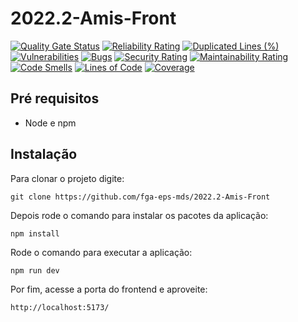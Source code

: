 # 2022.2-Amis-Front

[![Quality Gate Status](https://sonarcloud.io/api/project_badges/measure?project=fga-eps-mds_2022.2-Amis-Front&metric=alert_status)](https://sonarcloud.io/summary/new_code?id=fga-eps-mds_2022.2-Amis-Front)
[![Reliability Rating](https://sonarcloud.io/api/project_badges/measure?project=fga-eps-mds_2022.2-Amis-Front&metric=reliability_rating)](https://sonarcloud.io/summary/new_code?id=fga-eps-mds_2022.2-Amis-Front)
[![Duplicated Lines (%)](https://sonarcloud.io/api/project_badges/measure?project=fga-eps-mds_2022.2-Amis-Front&metric=duplicated_lines_density)](https://sonarcloud.io/summary/new_code?id=fga-eps-mds_2022.2-Amis-Front)
[![Vulnerabilities](https://sonarcloud.io/api/project_badges/measure?project=fga-eps-mds_2022.2-Amis-Front&metric=vulnerabilities)](https://sonarcloud.io/summary/new_code?id=fga-eps-mds_2022.2-Amis-Front)
[![Bugs](https://sonarcloud.io/api/project_badges/measure?project=fga-eps-mds_2022.2-Amis-Front&metric=bugs)](https://sonarcloud.io/summary/new_code?id=fga-eps-mds_2022.2-Amis-Front)
[![Security Rating](https://sonarcloud.io/api/project_badges/measure?project=fga-eps-mds_2022.2-Amis-Front&metric=security_rating)](https://sonarcloud.io/summary/new_code?id=fga-eps-mds_2022.2-Amis-Front)
[![Maintainability Rating](https://sonarcloud.io/api/project_badges/measure?project=fga-eps-mds_2022.2-Amis-Front&metric=sqale_rating)](https://sonarcloud.io/summary/new_code?id=fga-eps-mds_2022.2-Amis-Front)
[![Code Smells](https://sonarcloud.io/api/project_badges/measure?project=fga-eps-mds_2022.2-Amis-Front&metric=code_smells)](https://sonarcloud.io/summary/new_code?id=fga-eps-mds_2022.2-Amis-Front)
[![Lines of Code](https://sonarcloud.io/api/project_badges/measure?project=fga-eps-mds_2022.2-Amis-Front&metric=ncloc)](https://sonarcloud.io/summary/new_code?id=fga-eps-mds_2022.2-Amis-Front)
[![Coverage](https://sonarcloud.io/api/project_badges/measure?project=fga-eps-mds_2022.2-Amis-Front&metric=coverage)](https://sonarcloud.io/summary/new_code?id=fga-eps-mds_2022.2-Amis-Front)

## Pré requisitos

  - Node e npm

## Instalação 

Para clonar o projeto digite:

    git clone https://github.com/fga-eps-mds/2022.2-Amis-Front

Depois rode o comando para instalar os pacotes da aplicação:

    npm install
    
Rode o comando para executar a aplicação:

    npm run dev

Por fim, acesse a porta do frontend e aproveite:

    http://localhost:5173/
